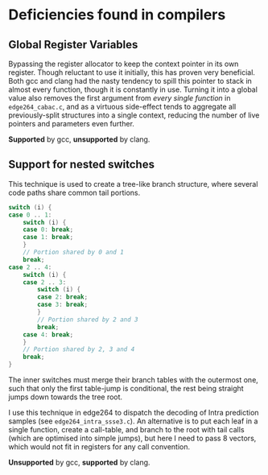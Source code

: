 Deficiencies found in compilers
================================

Global Register Variables
-------------------------

Bypassing the register allocator to keep the context pointer in its own register. Though reluctant to use it initially, this has proven very beneficial. Both gcc and clang had the nasty tendency to spill this pointer to stack in almost every function, though it is constantly in use. Turning it into a global value also removes the first argument from *every single function* in `edge264_cabac.c`, and as a virtuous side-effect tends to aggregate all previously-split structures into a single context, reducing the number of live pointers and parameters even further.

**Supported** by gcc, **unsupported** by clang.

Support for nested switches
---------------------------

This technique is used to create a tree-like branch structure, where several code paths share common tail portions.

```c
switch (i) {
case 0 .. 1:
	switch (i) {
	case 0: break;
	case 1: break;
	}
	// Portion shared by 0 and 1
	break;
case 2 .. 4:
	switch (i) {
	case 2 .. 3:
		switch (i) {
		case 2: break;
		case 3: break;
		}
		// Portion shared by 2 and 3
		break;
	case 4: break;
	}
	// Portion shared by 2, 3 and 4
	break;
}
```

The inner switches must merge their branch tables with the outermost one, such that only the first table-jump is conditional, the rest being straight jumps down towards the tree root.

I use this technique in edge264 to dispatch the decoding of Intra prediction samples (see `edge264_intra_ssse3.c`). An alternative is to put each leaf in a single function, create a call-table, and branch to the root with tail calls (which are optimised into simple jumps), but here I need to pass 8 vectors, which would not fit in registers for any call convention.

**Unsupported** by gcc, **supported** by clang.
